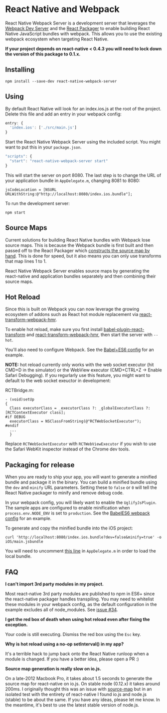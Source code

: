 # React Native and Webpack

React Native Webpack Server is a development server that leverages the [Webpack Dev Server](https://github.com/webpack/webpack-dev-server) and the [React Packager](https://github.com/facebook/react-native/tree/master/packager) to enable building React Native JavaScript bundles with webpack. This allows you to use the existing webpack ecosystem when targeting React Native.

**If your project depends on react-native < 0.4.3 you will need to lock down the version of this package to 0.1.x.**

## Installing

```
npm install --save-dev react-native-webpack-server
```

## Using

By default React Native will look for an index.ios.js at the root of the project. Delete this file and add an entry in your webpack config:

```js
entry: {
  'index.ios': ['./src/main.js']
}
```

Start the React Native Webpack Server using the included script. You might want to put this in your `package.json`.

```js
"scripts": {
  "start": "react-native-webpack-server start"
}
```

This will start the server on port 8080. The last step is to change the URL of your application bundle in `AppDelegate.m`, changing 8081 to 8080:

```objc
jsCodeLocation = [NSURL URLWithString:@"http://localhost:8080/index.ios.bundle"];
```

To run the development server:

```
npm start
```

## Source Maps

Current solutions for building React Native bundles with Webpack lose source maps. This is because the Webpack bundle is first built and then passed off to the React Packager which [constructs the source map by hand](https://github.com/facebook/react-native/blob/master/packager/react-packager/src/Packager/Package.js#L149). This is done for speed, but it also means you can only use transforms that map lines 1 to 1.

React Native Webpack Server enables source maps by generating the react-native and application bundles separately and then combining their source maps.

## Hot Reload

Since this is built on Webpack you can now leverage the growing ecosystem of addons such as React hot module replacement via [react-transform-webpack-hmr](https://github.com/gaearon/react-transform-webpack-hmr).

To enable hot reload, make sure you first install [babel-plugin-react-transform](https://github.com/gaearon/babel-plugin-react-transform) and [react-transform-webpack-hmr](https://github.com/gaearon/react-transform-webpack-hmr), then start the server with `--hot`.

You'll also need to configure Webpack. See the [Babel+ES6 config](https://github.com/mjohnston/react-native-webpack-server/blob/master/Examples/BabelES6/webpack.config.js) for an example.

**NOTE:** hot reload currently only works with the web socket executor (hit CMD+D in the simulator) or the WebView executor (CMD+CTRL+Z -> Enable Safari Debugging). If you regurlarly use this feature, you might want to default to the web socket exeuctor in development:

RCTBridge.m:
```objc
- (void)setUp
{
  Class executorClass = _executorClass ?: _globalExecutorClass ?: [RCTContextExecutor class];
#if DEBUG
  executorClass = NSClassFromString(@"RCTWebSocketExecutor");
#endif
  ...
  }
```

Replace `RCTWebSocketExecutor` with `RCTWebViewExecutor` if you wish to use the Safari WebKit inspector instead of the Chrome dev tools.

## Packaging for release

When you are ready to ship your app, you will want to generate a minified bundle and package it in the binary. You can build a minified bundle using the `dev` and `minify` URL parameters. Setting these to `false` or `0` will tell the React Native packager to minify and remove debug code.

In your webpack config, you will likely want to enable the `UglifyJsPlugin`. The sample apps are configured to enable minification when `process.env.NODE_ENV` is set to `production`. See the [BabelES6 webpack config](https://github.com/mjohnston/react-native-webpack-server/blob/master/Examples/BabelES6/webpack.config.js#L41) for an example.

To generate and copy the minified bundle into the iOS project:

```
curl 'http://localhost:8080/index.ios.bundle?dev=false&minify=true' -o iOS/main.jsbundle
```

You will need to uncomment [this line](https://github.com/mjohnston/react-native-webpack-server/blob/master/Examples/BabelES6/iOS/AppDelegate.m#L37) in `AppDelegate.m` in order to load the local bundle.

## FAQ

**I can't import 3rd party modules in my project.**

Most react-native 3rd party modules are published to npm in ES6+ since the react-native packager handles transpiling. You may need to whitelist these modules in your webpack config, as the default configuration in the example excludes all of node_modules. See [issue #34](https://github.com/mjohnston/react-native-webpack-server/issues/34).

**I get the red box of death when using hot reload even after fixing the exception.**

Your code is still executing. Dismiss the red box using the `Esc` key.

**Why is hot reload using a no-op setInterval() in my app?**

It's a terrible hack to jump back onto the React Native runloop when a module is changed. If you have a better idea, please open a PR :)

**Source map generation is really slow on io.js.**

On a late-2012 Macbook Pro, it takes about 1.5 seconds to generate the source map for react-native on io.js. On stable node (0.12.x) it takes around 200ms. I originally thought this was an issue with [source-map](https://github.com/mozilla/source-map) but in an isolated test with the entirety of react-native I found io.js and node.js (stable) to be about the same. If you have any ideas, please let me know. In the meantime, it's best to use the latest stable version of node.js.
